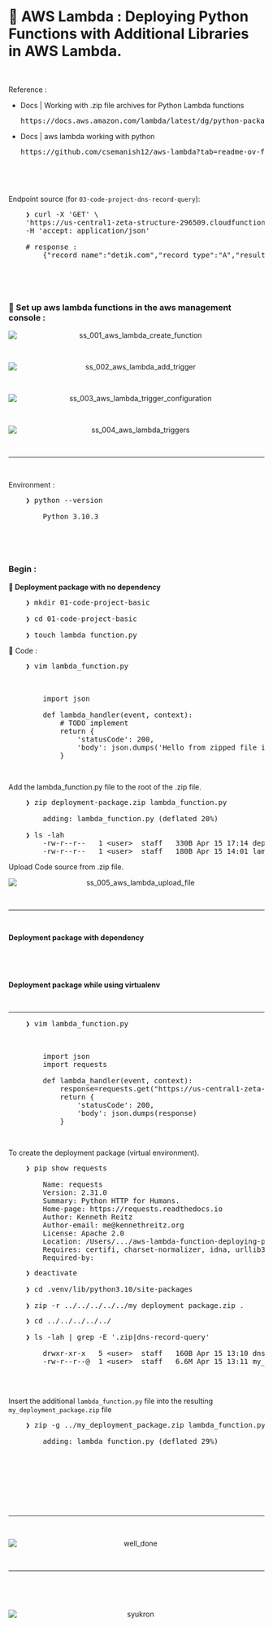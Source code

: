 # &#x1F6A9; AWS Lambda : Deploying Python Functions with Additional Libraries in AWS Lambda.

&nbsp;

Reference : <br />
<!-- -   Docs | dev.aryya.id Swagger
    <pre>http://dev.aryya.id/#/default/get_dns_record_query</pre> 

-   YT | Mendeploy Python Function Dengan Library Tambahan di AWS Lambda | AWS Tutorial Bahasa Indonesia
    <pre>https://www.youtube.com/watch?v=PjKM2RyQ-v8</pre> 
    6.39s

-->

-   Docs | Working with .zip file archives for Python Lambda functions
    <pre>https://docs.aws.amazon.com/lambda/latest/dg/python-package.html</pre>
    
-   Docs | aws lambda working with python
    <pre>https://github.com/csemanish12/aws-lambda?tab=readme-ov-file#readme</pre>
&nbsp;

&nbsp;

Endpoint source (for `03-code-project-dns-record-query`):
<pre>
    ❯ curl -X 'GET' \
    'https://us-central1-zeta-structure-296509.cloudfunctions.net/dns-record-query?record_name=detik.com&record_type=A' \
    -H 'accept: application/json'

    # response : 
        {"record_name":"detik.com","record_type":"A","result":["203.190.242.211","103.49.221.211"]}
</pre>

&nbsp;

&nbsp;

### &#x1F530; Set up aws lambda functions in the aws management console :

<div align="center">
    <img src="./gambar-petunjuk/ss_001_aws_lambda_create_function.png" alt="ss_001_aws_lambda_create_function" style="display: block; margin: 0 auto;">
</div> 

&nbsp;

<div align="center">
    <img src="./gambar-petunjuk/ss_002_aws_lambda_add_trigger.png" alt="ss_002_aws_lambda_add_trigger" style="display: block; margin: 0 auto;">
</div> 

&nbsp;

<div align="center">
    <img src="./gambar-petunjuk/ss_003_aws_lambda_trigger_configuration.png" alt="ss_003_aws_lambda_trigger_configuration" style="display: block; margin: 0 auto;">
</div> 

&nbsp;

<div align="center">
    <img src="./gambar-petunjuk/ss_004_aws_lambda_triggers.png" alt="ss_004_aws_lambda_triggers" style="display: block; margin: 0 auto;">
</div> 

&nbsp;

---

&nbsp;

Environment : 
<pre>
    ❯ python --version

        Python 3.10.3
</pre>

&nbsp;

&nbsp;

### Begin :
**&#x1F680; Deployment package with no dependency**<br />

<pre>
    ❯ mkdir 01-code-project-basic

    ❯ cd 01-code-project-basic

    ❯ touch lambda_function.py
</pre>

&#x1F680; Code :
<pre>
    ❯ vim lambda_function.py



        import json

        def lambda_handler(event, context):
            # TODO implement
            return {
                'statusCode': 200,
                'body': json.dumps('Hello from zipped file in Lambda!')
            }
</pre>

&nbsp;

Add the lambda_function.py file to the root of the .zip file.
<pre>
    ❯ zip deployment-package.zip lambda_function.py

        adding: lambda_function.py (deflated 20%)

    ❯ ls -lah
        -rw-r--r--   1 &lt;user&gt;  staff   330B Apr 15 17:14 deployment-package.zip
        -rw-r--r--   1 &lt;user&gt;  staff   180B Apr 15 14:01 lambda_function.py        
</pre>

Upload Code source from .zip file.
<div align="center">
    <img src="./gambar-petunjuk/ss_005_aws_lambda_upload_file.png" alt="ss_005_aws_lambda_upload_file" style="display: block; margin: 0 auto;">
</div> 

&nbsp;


---

&nbsp;

**Deployment package with dependency**<br />

&nbsp;

&nbsp;

**Deployment package while using virtualenv**<br />

&nbsp;

---

<pre>
    ❯ vim lambda_function.py



        import json
        import requests

        def lambda_handler(event, context):
            response=requests.get("https://us-central1-zeta-structure-296509.cloudfunctions.net/dns-record-query?record_name={}&record_type={}")
            return {
                'statusCode': 200,
                'body': json.dumps(response)
            }
</pre>

&nbsp;

To create the deployment package (virtual environment).
<pre>
    ❯ pip show requests

        Name: requests
        Version: 2.31.0
        Summary: Python HTTP for Humans.
        Home-page: https://requests.readthedocs.io
        Author: Kenneth Reitz
        Author-email: me@kennethreitz.org
        License: Apache 2.0
        Location: /Users/.../aws-lambda-function-deploying-python-functions-with-additional-libraries/dns-record-query/.venv/lib/python3.10/site-packages
        Requires: certifi, charset-normalizer, idna, urllib3
        Required-by:
</pre>

<pre>
    ❯ deactivate

    ❯ cd .venv/lib/python3.10/site-packages

    ❯ zip -r ../../../../../my_deployment_package.zip .
</pre>

<pre>
    ❯ cd ../../../../../

    ❯ ls -lah | grep -E '.zip|dns-record-query'
 
        drwxr-xr-x   5 &lt;user&gt;  staff   160B Apr 15 13:10 dns-record-query
        -rw-r--r--@  1 &lt;user&gt;  staff   6.6M Apr 15 13:11 my_deployment_package.zip

</pre>

&nbsp;

Insert the additional `lambda_function.py` file into the resulting `my_deployment_package.zip` file
<pre>
    ❯ zip -g ../my_deployment_package.zip lambda_function.py
    
        adding: lambda_function.py (deflated 29%)              
</pre>

&nbsp;

&nbsp;

&nbsp;

&nbsp;

---

&nbsp;

<div align="center">
    <img src="./gambar-petunjuk/well_done.png" alt="well_done" style="display: block; margin: 0 auto;">
</div> 

&nbsp;

---

&nbsp;

&nbsp;

<div align="center">
    <img src="./gambar-petunjuk/syukron.png" alt="syukron" style="display: block; margin: 0 auto;">
</div> 

&nbsp;

&nbsp;